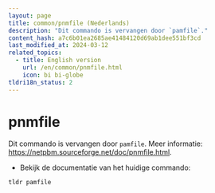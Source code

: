 ```yaml
---
layout: page
title: common/pnmfile (Nederlands)
description: "Dit commando is vervangen door `pamfile`."
content_hash: a7c6b01ea2685ae41484120d69ab1dee551bf3cd
last_modified_at: 2024-03-12
related_topics:
  - title: English version
    url: /en/common/pnmfile.html
    icon: bi bi-globe
tldri18n_status: 2
---
```

# pnmfile

Dit commando is vervangen door `pamfile`.
Meer informatie: <https://netpbm.sourceforge.net/doc/pnmfile.html>.

- Bekijk de documentatie van het huidige commando:

`tldr pamfile`

